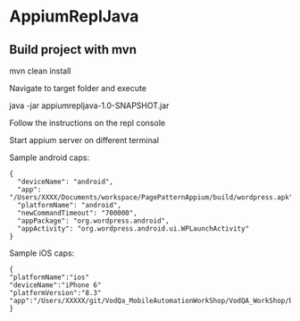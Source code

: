 # AppiumReplJava

## Build project with mvn

mvn clean install

Navigate to target folder and execute

java -jar appiumrepljava-1.0-SNAPSHOT.jar

Follow the instructions on the repl console

Start appium server on different terminal 

Sample android caps:
```
{
  "deviceName": "android",
  "app": "/Users/XXXX/Documents/workspace/PagePatternAppium/build/wordpress.apk",
  "platformName": "android",
  "newCommandTimeout": "700000",
  "appPackage": "org.wordpress.android",
  "appActivity": "org.wordpress.android.ui.WPLaunchActivity"
}
```
Sample iOS caps:
```
{
"platformName":"ios"
"deviceName":"iPhone 6"
"platformVersion":"8.3"
"app":"/Users/XXXXX/git/VodQa_MobileAutomationWorkShop/VodQA_WorkShop/build/ios.app"
}
```





